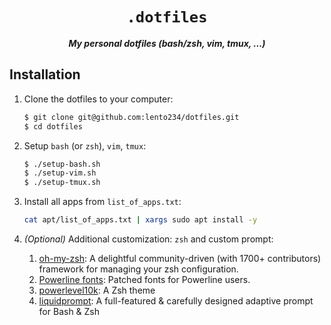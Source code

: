 <div align="center">

# `.dotfiles`

***My personal dotfiles (bash/zsh, vim, tmux, ...)***

</div>
  
## Installation

1. Clone the dotfiles to your computer:

    ```bash
    $ git clone git@github.com:lento234/dotfiles.git
    $ cd dotfiles
    ```

2. Setup `bash` (or `zsh`), `vim`, `tmux`:

    ```bash
    $ ./setup-bash.sh
    $ ./setup-vim.sh
    $ ./setup-tmux.sh
    ```
3. Install all apps from `list_of_apps.txt`:

    ```bash
    cat apt/list_of_apps.txt | xargs sudo apt install -y
    ```

4. *(Optional)* Additional customization: `zsh` and custom prompt:

    1. [oh-my-zsh](https://github.com/ohmyzsh/ohmyzsh): A delightful community-driven (with 1700+ contributors) framework for managing your zsh configuration. 
    2. [Powerline fonts](https://github.com/powerline/fonts):  Patched fonts for Powerline users. 
    3. [powerlevel10k](https://github.com/romkatv/powerlevel10k): A Zsh theme
    4. [liquidprompt](https://github.com/nojhan/liquidprompt):  A full-featured & carefully designed adaptive prompt for Bash & Zsh 
